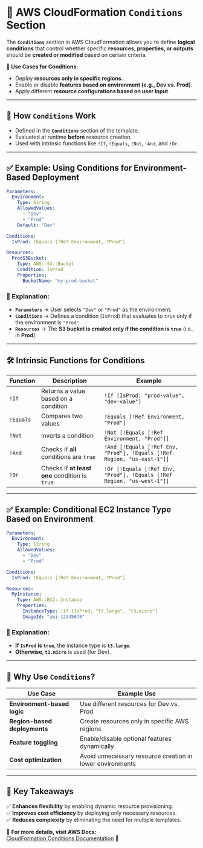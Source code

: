 # **🤔 AWS CloudFormation `Conditions` Section**

The **`Conditions`** section in AWS CloudFormation allows you to define **logical conditions** that control whether specific **resources, properties, or outputs** should be **created or modified** based on certain criteria.

**🔹 Use Cases for Conditions:**

- Deploy **resources only in specific regions**.
- Enable or disable **features based on environment (e.g., Dev vs. Prod)**.
- Apply different **resource configurations based on user input**.

---

## **📑 How `Conditions` Work**

- Defined in the **`Conditions`** section of the template.
- Evaluated at runtime **before** resource creation.
- Used with intrinsic functions like `!If`, `!Equals`, `!Not`, `!And`, and `!Or`.

---

## **✅ Example: Using Conditions for Environment-Based Deployment**

```yaml
Parameters:
  Environment:
    Type: String
    AllowedValues:
      - "Dev"
      - "Prod"
    Default: "Dev"

Conditions:
  IsProd: !Equals [!Ref Environment, "Prod"]

Resources:
  ProdS3Bucket:
    Type: AWS::S3::Bucket
    Condition: IsProd
    Properties:
      BucketName: "my-prod-bucket"
```

### **🔹 Explanation:**

- **`Parameters`** → User selects `"Dev"` or `"Prod"` as the environment.
- **`Conditions`** → Defines a condition (`IsProd`) that evaluates to `true` only if the environment is `"Prod"`.
- **`Resources`** → The **S3 bucket is created only if the condition is `true`** (i.e., in **Prod**).

---

## **🛠️ Intrinsic Functions for Conditions**

| **Function** | **Description**                                | **Example**                                                             |
| ------------ | ---------------------------------------------- | ----------------------------------------------------------------------- |
| `!If`        | Returns a value based on a condition           | `!If [IsProd, "prod-value", "dev-value"]`                               |
| `!Equals`    | Compares two values                            | `!Equals [!Ref Environment, "Prod"]`                                    |
| `!Not`       | Inverts a condition                            | `!Not [!Equals [!Ref Environment, "Prod"]]`                             |
| `!And`       | Checks if **all** conditions are `true`        | `!And [!Equals [!Ref Env, "Prod"], !Equals [!Ref Region, "us-east-1"]]` |
| `!Or`        | Checks if **at least one** condition is `true` | `!Or [!Equals [!Ref Env, "Prod"], !Equals [!Ref Region, "us-west-1"]]`  |

---

## **✅ Example: Conditional EC2 Instance Type Based on Environment**

```yaml
Parameters:
  Environment:
    Type: String
    AllowedValues:
      - "Dev"
      - "Prod"

Conditions:
  IsProd: !Equals [!Ref Environment, "Prod"]

Resources:
  MyInstance:
    Type: AWS::EC2::Instance
    Properties:
      InstanceType: !If [IsProd, "t3.large", "t3.micro"]
      ImageId: "ami-12345678"
```

### **🔹 Explanation:**

- **If `IsProd` is `true`**, the instance type is **`t3.large`**.
- **Otherwise, `t3.micro`** is used (for Dev).

---

## **🎯 Why Use `Conditions`?**

| **Use Case**                 | **Example Use**                                           |
| ---------------------------- | --------------------------------------------------------- |
| **Environment-based logic**  | Use different resources for Dev vs. Prod                  |
| **Region-based deployments** | Create resources only in specific AWS regions             |
| **Feature toggling**         | Enable/disable optional features dynamically              |
| **Cost optimization**        | Avoid unnecessary resource creation in lower environments |

---

## **🚀 Key Takeaways**

✅ **Enhances flexibility** by enabling dynamic resource provisioning.  
✅ **Improves cost efficiency** by deploying only necessary resources.  
✅ **Reduces complexity** by eliminating the need for multiple templates.

🔗 **For more details, visit AWS Docs:**  
[CloudFormation Conditions Documentation](https://docs.aws.amazon.com/AWSCloudFormation/latest/UserGuide/conditions-section-structure.html) 🚀
